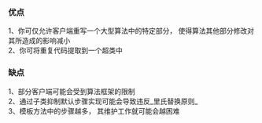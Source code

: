 ### 优点
1、你可仅允许客户端重写一个大型算法中的特定部分， 使得算法其他部分修改对其所造成的影响减小 </br>
2、你可将重复代码提取到一个超类中 
### 缺点
1、部分客户端可能会受到算法框架的限制 </br>
2、通过子类抑制默认步骤实现可能会导致违反_里氏替换原则_ </br>
3、模板方法中的步骤越多， 其维护工作就可能会越困难
